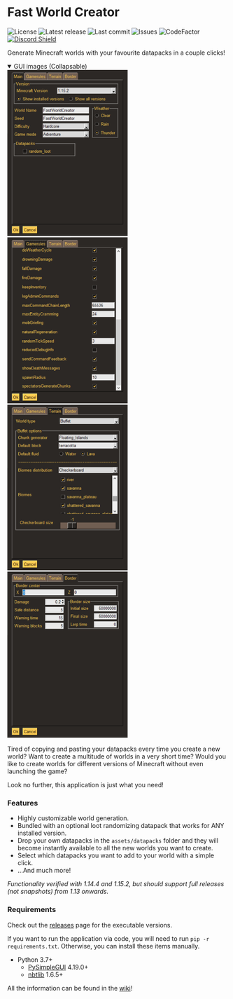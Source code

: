 # Fast World Creator 
![License](https://img.shields.io/github/license/pizzaspren/FastWorldCreator)
![Latest release](https://img.shields.io/github/v/release/pizzaspren/FastWorldCreator)
![Last commit](https://img.shields.io/github/last-commit/pizzaspren/FastWorldCreator)
![Issues](https://img.shields.io/github/issues-raw/pizzaspren/FastWorldCreator?label=issues)
![CodeFactor](https://www.codefactor.io/repository/github/pizzaspren/fastworldcreator/badge)
[![Discord Shield](https://discordapp.com/api/guilds/693213117177659454/widget.png?style=shield)](https://discord.gg/MkhUUbY)

Generate Minecraft worlds with your favourite datapacks in a couple clicks!

<details open>
  <summary>GUI images (Collapsable)</summary>
  
  <img src="https://github.com/pizzaspren/FastWorldCreator/blob/master/.github/images/gui_main.png" width="275">
  <img src="https://github.com/pizzaspren/FastWorldCreator/blob/master/.github/images/gui_gamerules.png" width="275">
  <img src="https://github.com/pizzaspren/FastWorldCreator/blob/master/.github/images/gui_terrain.png" width="275">
  <img src="https://github.com/pizzaspren/FastWorldCreator/blob/master/.github/images/gui_border.png" width="275">
</details>

Tired of copying and pasting your datapacks every time you create a new world? Want to create a multitude of worlds in a very short time? Would you like to create worlds for different versions of Minecraft without even launching the game?

Look no further, this application is just what you need!

### Features
* Highly customizable world generation.
* Bundled with an optional loot randomizing datapack that works for ANY installed version.
* Drop your own datapacks in the `assets/datapacks` folder and they will become instantly available to all the new worlds you want to create.
* Select which datapacks you want to add to your world with a simple click.
* ...And much more!

*Functionality verified with 1.14.4 and 1.15.2, but should support full releases (not snapshots) from 1.13 onwards.*

### Requirements
Check out the [releases](https://github.com/pizzaspren/FastWorldCreator/releases) page for the executable versions.

If you want to run the application via code, you will need to run
`pip -r requirements.txt`. Otherwise, you can install these items manually.
* Python 3.7+
    * [PySimpleGUI](https://pypi.org/project/PySimpleGUI/) 4.19.0+
    * [nbtlib](https://pypi.org/project/nbtlib/) 1.6.5+


All the information can be found in the [wiki](https://github.com/pizzaspren/FastWorldCreator/wiki)!

